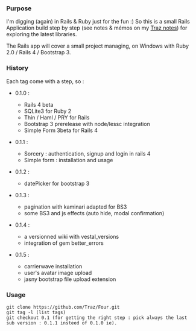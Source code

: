 ### Purpose

I'm digging (again) in Rails & Ruby just for the fun :)
So this is a small Rails Application build step by step (see notes & mémos on my [Traz notes](http://traz.github.io)) for exploring the latest libraries.

The Rails app will cover a small project managing, on Windows with Ruby 2.0 / Rails 4 / Bootstrap 3.

### History

Each tag come with a step, so :

- 0.1.0 : 
  - Rails 4 beta 
  - SQLite3 for Ruby 2
  - Thin / Haml / PRY for Rails
  - Bootstrap 3 prerelease with node/lessc integration
  - Simple Form 3beta for Rails 4

- 0.1.1 :
  - Sorcery : authentication, signup and login in rails 4
  - Simple form : installation and usage

- 0.1.2 : 
  - datePicker for bootstrap 3

- 0.1.3 :
  - pagination with kaminari adapted for BS3
  - some BS3 and js effects (auto hide, modal confirmation)

- 0.1.4 :
  - a versionned wiki with vestal_versions
  - integration of gem better\_errors

- 0.1.5 :
  - carrierwave installation
  - user's avatar image upload
  - jasny bootstrap file upload extension

### Usage

    git clone https://github.com/Traz/Four.git
    git tag -l (list tags)
    git checkout 0.1 (for getting the right step : pick always the last sub version : 0.1.1 insteed of 0.1.0 ie).